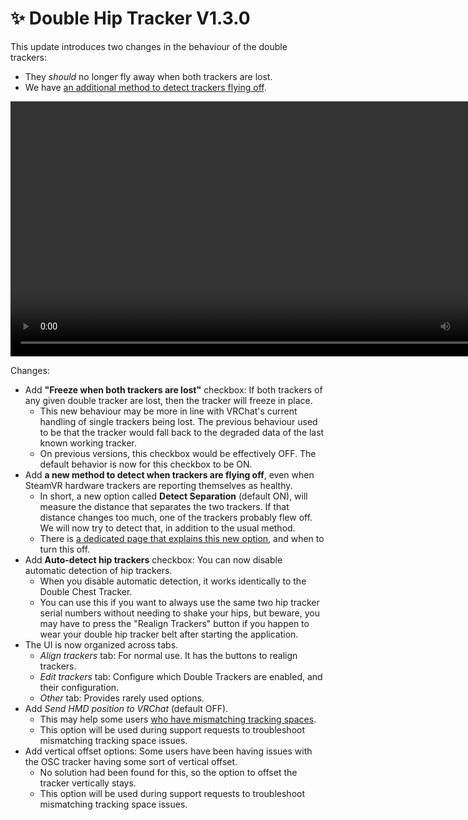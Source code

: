 ﻿---
date: 2024-08-30T22:00
---

# ✨ Double Hip Tracker V1.3.0

This update introduces two changes in the behaviour of the double trackers:
- They *should* no longer fly away when both trackers are lost.
- We have [an additional method to detect trackers flying off](/docs/products/double-hip-tracker/v1.3-new-detection-method).

<video controls width="816">
    <source src={require('../docs/products/double-hip-tracker/img/dhtv130-f.mp4').default}/>
</video>

Changes:
- Add **"Freeze when both trackers are lost"** checkbox: If both trackers of any given double tracker are lost, then the tracker will freeze in place.
  - This new behaviour may be more in line with VRChat's current handling of single trackers being lost. The previous behaviour used to be that the tracker
    would fall back to the degraded data of the last known working tracker.
  - On previous versions, this checkbox would be effectively OFF. The default behavior is now for this checkbox to be ON.
- Add **a new method to detect when trackers are flying off**, even when SteamVR hardware trackers are reporting themselves as healthy.
  - In short, a new option called **Detect Separation** (default ON), will measure the distance that separates the two trackers. If
    that distance changes too much, one of the trackers probably flew off. We will now try to detect that, in addition to the usual method.
  - There is [a dedicated page that explains this new option](/docs/products/double-hip-tracker/v1.3-new-detection-method), and when to turn this off.
- Add **Auto-detect hip trackers** checkbox: You can now disable automatic detection of hip trackers.
  - When you disable automatic detection, it works identically to the Double Chest Tracker.
  - You can use this if you want to always use the same two hip tracker serial numbers without needing to shake your hips, but beware,
    you may have to press the "Realign Trackers" button if you happen to wear your double hip tracker belt after starting the application.
- The UI is now organized across tabs.
  - *Align trackers* tab: For normal use. It has the buttons to realign trackers.
  - *Edit trackers* tab: Configure which Double Trackers are enabled, and their configuration.
  - *Other* tab: Provides rarely used options.
- Add *Send HMD position to VRChat* (default OFF).
  - This may help some users [who have mismatching tracking spaces](https://docs.vrchat.com/docs/osc-trackers#receiving-head-data).
  - This option will be used during support requests to troubleshoot mismatching tracking space issues.
- Add vertical offset options: Some users have been having issues with the OSC tracker having some sort of vertical offset.
  - No solution had been found for this, so the option to offset the tracker vertically stays.
  - This option will be used during support requests to troubleshoot mismatching tracking space issues.
